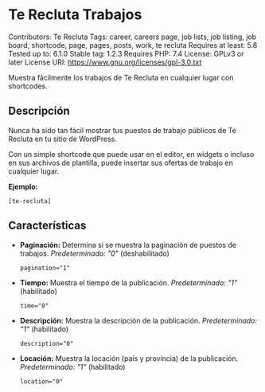 # Te Recluta Trabajos

Contributors: Te Recluta
Tags: career, careers page, job lists, job listing, job board, shortcode, page, pages, posts, work, te recluta
Requires at least: 5.8
Tested up to: 6.1.0
Stable tag: 1.2.3
Requires PHP: 7.4
License: GPLv3 or later License URI: https://www.gnu.org/licenses/gpl-3.0.txt

Muestra fácilmente los trabajos de Te Recluta en cualquier lugar con shortcodes.

## Descripción

Nunca ha sido tan fácil mostrar tus puestos de trabajo públicos de Te Recluta en tu sitio de WordPress.

Con un simple shortcode que puede usar en el editor, en widgets o incluso en sus archivos de plantilla, puede insertar sus ofertas de trabajo en cualquier lugar.

**Ejemplo:**

`[te-recluta]`

## Características

- **Paginación:** Determina si se muestra la paginación de puestos de trabajos. _Predeterminado: "0"_ (deshabilitado)

  `pagination="1"`

- **Tiempo:** Muestra el tiempo de la publicación. _Predeterminado: "1"_ (habilitado)

  `time="0"`

- **Descripción:** Muestra la descripción de la publicación. _Predeterminado: "1"_ (habilitado)

  `description="0"`

- **Locación:** Muestra la locación (país y provincia) de la publicación. _Predeterminado: "1"_ (habilitado)

  `location="0"`